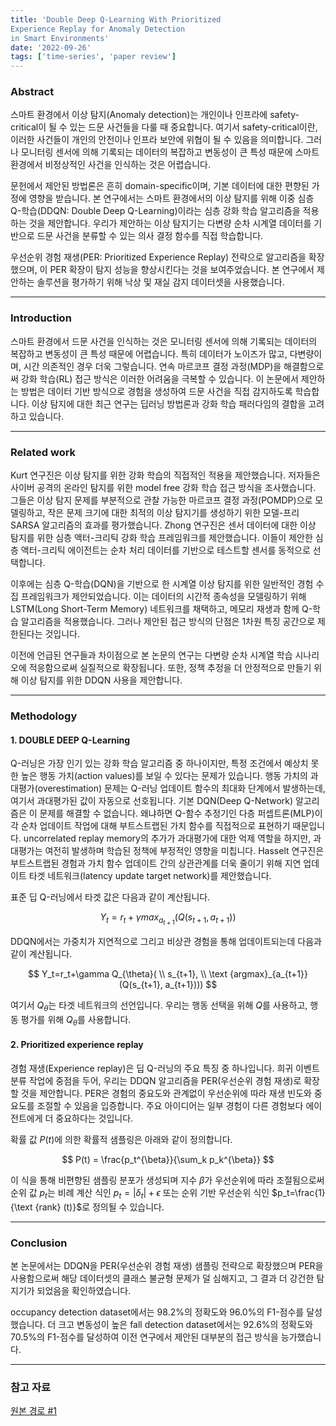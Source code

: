 ```yaml
---
title: 'Double Deep Q-Learning With Prioritized
Experience Replay for Anomaly Detection
in Smart Environments'
date: '2022-09-26'
tags: ['time-series', 'paper review']
---
```


### Abstract

스마트 환경에서 이상 탐지(Anomaly detection)는 개인이나 인프라에 safety-critical이 될 수 있는 드문 사건들을 다룰 때 중요합니다. 여기서 safety-critical이란, 이러한 사건들이 개인의 안전이나 인프라 보안에 위협이 될 수 있음을 의미합니다. 그러나 모니터링 센서에 의해 기록되는 데이터의 복잡하고 변동성이 큰 특성 때문에 스마트 환경에서 비정상적인 사건을 인식하는 것은 어렵습니다.

문헌에서 제안된 방법론은 흔히 domain-specific이며, 기본 데이터에 대한 편향된 가정에 영향을 받습니다. 본 연구에서는 스마트 환경에서의 이상 탐지를 위해 이중 심층 Q-학습(DDQN: Double Deep Q-Learning)이라는 심층 강화 학습 알고리즘을 적용하는 것을 제안합니다. 우리가 제안하는 이상 탐지기는 다변량 순차 시계열 데이터를 기반으로 드문 사건을 분류할 수 있는 의사 결정 함수를 직접 학습합니다.

우선순위 경험 재생(PER: Prioritized Experience Replay) 전략으로 알고리즘을 확장했으며, 이 PER 확장이 탐지 성능을 향상시킨다는 것을 보여주었습니다. 본 연구에서 제안하는 솔루션을 평가하기 위해 낙상 및 재실 감지 데이터셋을 사용했습니다.

---

### Introduction

스마트 환경에서 드문 사건을 인식하는 것은 모니터링 센서에 의해 기록되는 데이터의 복잡하고 변동성이 큰 특성 때문에 어렵습니다. 특히 데이터가 노이즈가 많고, 다변량이며, 시간 의존적인 경우 더욱 그렇습니다. 연속 마르코프 결정 과정(MDP)을 해결함으로써 강화 학습(RL) 접근 방식은 이러한 어려움을 극복할 수 있습니다. 이 논문에서 제안하는 방법은 데이터 기반 방식으로 경험을 생성하여 드문 사건을 직접 감지하도록 학습합니다. 이상 탐지에 대한 최근 연구는 딥러닝 방법론과 강화 학습 패러다임의 결합을 고려하고 있습니다.

---

### Related work

Kurt 연구진은 이상 탐지를 위한 강화 학습의 직접적인 적용을 제안했습니다. 저자들은 사이버 공격의 온라인 탐지를 위한 model free 강화 학습 접근 방식을 조사했습니다. 그들은 이상 탐지 문제를 부분적으로 관찰 가능한 마르코프 결정 과정(POMDP)으로 모델링하고, 작은 문제 크기에 대한 최적의 이상 탐지기를 생성하기 위한 모델-프리 SARSA 알고리즘의 효과를 평가했습니다. Zhong 연구진은 센서 데이터에 대한 이상 탐지를 위한 심층 액터-크리틱 강화 학습 프레임워크를 제안했습니다. 이들이 제안한 심층 액터-크리틱 에이전트는 순차 처리 데이터를 기반으로 테스트할 센서를 동적으로 선택합니다.

이후에는 심층 Q-학습(DQN)을 기반으로 한 시계열 이상 탐지를 위한 일반적인 경험 수집 프레임워크가 제안되었습니다. 이는 데이터의 시간적 종속성을 모델링하기 위해 LSTM(Long Short-Term Memory) 네트워크를 채택하고, 메모리 재생과 함께 Q-학습 알고리즘을 적용했습니다. 그러나 제안된 접근 방식의 단점은 1차원 특징 공간으로 제한된다는 것입니다.

이전에 언급된 연구들과 차이점으로 본 논문의 연구는 다변량 순차 시계열 학습 시나리오에 적응함으로써 실질적으로 확장됩니다. 또한, 정책 추정을 더 안정적으로 만들기 위해 이상 탐지를 위한 DDQN 사용을 제안합니다.

---

### Methodology

#### 1. DOUBLE DEEP Q-Learning

Q-러닝은 가장 인기 있는 강화 학습 알고리즘 중 하나이지만, 특정 조건에서 예상치 못한 높은 행동 가치(action values)를 보일 수 있다는 문제가 있습니다. 행동 가치의 과대평가(overestimation) 문제는 Q-러닝 업데이트 함수의 최대화 단계에서 발생하는데, 여기서 과대평가된 값이 자동으로 선호됩니다. 기본 DQN(Deep Q-Network) 알고리즘은 이 문제를 해결할 수 없습니다. 왜냐하면 Q-함수 추정기인 다층 퍼셉트론(MLP)이 각 순차 업데이트 작업에 대해 부트스트랩된 가치 함수를 직접적으로 표현하기 때문입니다. uncorrelated replay memory의 추가가 과대평가에 대한 억제 역할을 하지만, 과대평가는 여전히 발생하며 학습된 정책에 부정적인 영향을 미칩니다. Hasselt 연구진은 부트스트랩된 경험과 가치 함수 업데이트 간의 상관관계를 더욱 줄이기 위해 지연 업데이트 타겟 네트워크(latency update target network)를 제안했습니다.

표준 딥 Q-러닝에서 타겟 값은 다음과 같이 계산됩니다.

$$
Y_t=r_t+\gamma max_{a_{t+1}}(Q(s_{t+1}, a_{t+1}))
$$

DDQN에서는 가중치가 지연적으로 그리고 비상관 경험을 통해 업데이트되는데 다음과 같이 계산됩니다.

$$
Y_t=r_t+\gamma Q_{\theta}( \\ 
s_{t+1}, \\ 
\text {argmax}_{a_{t+1}}(Q(s_{t+1}, a_{t+1})))
$$

여기서 $Q_{\theta}$는 타겟 네트워크의 선언입니다. 우리는 행동 선택을 위해 $Q$를 사용하고, 행동 평가를 위해 $Q_{\theta}$를 사용합니다.

#### 2. Prioritized experience replay

경험 재생(Experience replay)은 딥 Q-러닝의 주요 특징 중 하나입니다. 희귀 이벤트 분류 작업에 중점을 두어, 우리는 DDQN 알고리즘을 PER(우선순위 경험 재생)로 확장할 것을 제안합니다. PER은 경험의 중요도와 관계없이 우선순위에 따라 재생 빈도와 중요도를 조절할 수 있음을 입증합니다. 주요 아이디어는 일부 경험이 다른 경험보다 에이전트에게 더 중요하다는 것입니다.

확률 값 $P(t)$에 의한 확률적 샘플링은 아래와 같이 정의합니다.

$$
P(t) = \frac{p_t^{\beta}}{\sum_k p_k^{\beta}}
$$

이 식을 통해 비편향된 샘플링 분포가 생성되며 지수 $\beta$가 우선순위에 따라 조절됨으로써 순위 값 $p_t$는 비례 계산 식인 $p_t=|\delta_t|+\epsilon$ 또는 순위 기반 우선순위 식인 $p_t=\frac{1}{\text {rank} (t)}$로 정의될 수 있습니다.

---

### Conclusion

본 논문에서는 DDQN을 PER(우선순위 경험 재생) 샘플링 전략으로 확장했으며 PER을 사용함으로써 해당 데이터셋의 클래스 불균형 문제가 덜 심해지고, 그 결과 더 강건한 탐지기가 되었음을 확인하였습니다.

occupancy detection dataset에서는 98.2%의 정확도와 96.0%의 F1-점수를 달성했습니다. 더 크고 변동성이 높은 fall detection dataset에서는 92.6%의 정확도와 70.5%의 F1-점수를 달성하여 이전 연구에서 제안된 대부분의 접근 방식을 능가했습니다.

---

### 참고 자료

[원본 경로 #1](https://ieeexplore.ieee.org/document/9786787)
